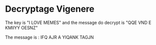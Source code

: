 # Decryptage Vigenere 

The key is "I LOVE MEMES" and the message do decrypt is "QQE VND E KMIIYY OESNZ"

The message is : IFQ AJR A YIQANK TAGJN

